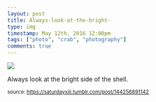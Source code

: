 ```yaml
---
layout: post
title: Always-look-at-the-bright-
type: img
timestamp: May 12th, 2016 12:00pm
tags: ["photo", "crab", "photography"]
comments: true
---
```

<img src="https://saturdayxiii.github.io/media/144256891142.jpg"/>

Always look at the bright side of the shell.
 
  
<small>source: https://saturdayxiii.tumblr.com/post/144256891142</small>
